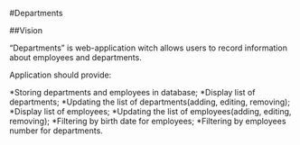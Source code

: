 #Departments

##Vision

“Departments” is web-application witch allows users to record information about employees and departments.

Application should provide:

*Storing departments and employees in database;
*Display list of departments;
*Updating the list of departments(adding, editing, removing);
*Display list of employees;
*Updating the list of employees(adding, editing, removing);
*Filtering by birth date for employees;
*Filtering by employees number for departments.



